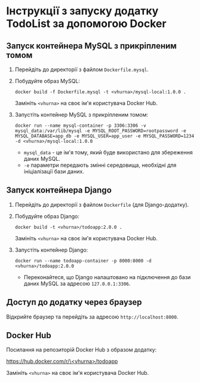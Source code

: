 # Інструкції з запуску додатку TodoList за допомогою Docker

## Запуск контейнера MySQL з прикріпленим томом

1.  Перейдіть до директорії з файлом `Dockerfile.mysql`.

2.  Побудуйте образ MySQL:

    ```
    docker build -f Dockerfile.mysql -t <vhurna>/mysql-local:1.0.0 .
    ```

    Замініть `<vhurna>` на своє ім'я користувача Docker Hub.

3.  Запустіть контейнер MySQL з прикріпленим томом:

    ```
    docker run --name mysql-container -p 3306:3306 -v mysql_data:/var/lib/mysql -e MYSQL_ROOT_PASSWORD=rootpassword -e MYSQL_DATABASE=app_db -e MYSQL_USER=app_user -e MYSQL_PASSWORD=1234 -d <vhurna>/mysql-local:1.0.0
    ```

    *   `mysql_data` - це ім'я тому, який буде використано для збереження даних MySQL.
    *   `-e` параметри передають змінні середовища, необхідні для ініціалізації бази даних.

## Запуск контейнера Django

1.  Перейдіть до директорії з файлом `Dockerfile` (для Django-додатку).

2.  Побудуйте образ Django:

    ```
    docker build -t <vhurna>/todoapp:2.0.0 .
    ```

    Замініть `<vhurna>` на своє ім'я користувача Docker Hub.

3.  Запустіть контейнер Django:

    ```
    docker run --name todoapp-container -p 8000:8000 -d <vhurna>/todoapp:2.0.0
    ```

    *   Переконайтеся, що Django налаштовано на підключення до бази даних MySQL за адресою `127.0.0.1:3306`.

## Доступ до додатку через браузер

Відкрийте браузер та перейдіть за адресою `http://localhost:8000`.

## Docker Hub

Посилання на репозиторій Docker Hub з образом додатку:

[https://hub.docker.com/r/\<vhurna\>/todoapp](https://hub.docker.com/r/<vhurna>/todoapp)

Замініть `<vhurna>` на своє ім'я користувача Docker Hub.

